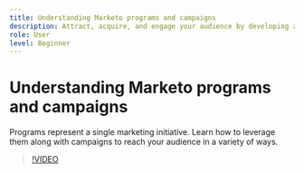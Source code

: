 ```yaml
---
title: Understanding Marketo programs and campaigns
description: Attract, acquire, and engage your audience by developing a content marketing strategy.
role: User
level: Beginner
---
```

# Understanding Marketo programs and campaigns

Programs represent a single marketing initiative. Learn how to leverage them along with campaigns to reach your audience in a variety of ways.

>[!VIDEO](https://video.tv.adobe.com/v/3418042/?quality=12&learn=on)
